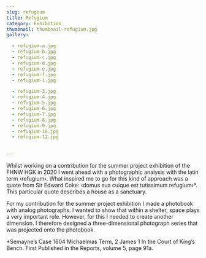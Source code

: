 ```yaml
---
slug: refugium
title: Refugium
category: Exhibition
thumbnail: thumbnail-refugium.jpg
gallery:

  - refugium-a.jpg
  - refugium-b.jpg
  - refugium-c.jpg
  - refugium-d.jpg
  - refugium-e.jpg
  - refugium-f.jpg
  - refugium-1.jpg

  - refugium-3.jpg
  - refugium-4.jpg
  - refugium-5.jpg
  - refugium-6.jpg
  - refugium-7.jpg
  - refugium-8.jpg
  - refugium-9.jpg
  - refugium-10.jpg
  - refugium-12.jpg

  
---
```

Whilst working on a contribution for the summer project exhibition of the FHNW HGK in 2020 I went ahead with a photographic analysis with the latin term ‹refugium›. What inspired me to go for this kind of approach was a quote from Sir Edward Coke: ‹domus sua cuique est tutissimum refugium›*. This particular quote describes a house as a sanctuary.

For my contribution for the summer project exhibition I made a photobook with analog photographs. I wanted to show that within a shelter, space plays a very important role. However, for this I needed to create another dimension. I therefore designed a three-dimensional photograph series that was projected onto the photobook.

*Semayne’s Case 1604
Michaelmas Term, 2 James 1 In the Court of King’s Bench. First Published in the Reports, volume 5, page 91a.